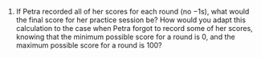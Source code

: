 1. If Petra recorded all of her scores for each round (no $-1$s), what would the final score for her practice session be? How would you adapt this calculation to the case when Petra forgot to record some of her scores, knowing that the minimum possible score for a round is $0$, and the maximum possible score for a round is $100$?